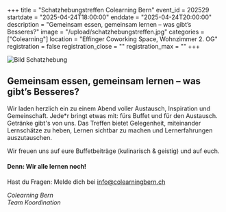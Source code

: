 +++
title = "Schatzhebungstreffen Colearning Bern"
event_id = 202529
startdate = "2025-04-24T18:00:00"
enddate = "2025-04-24T20:00:00"
description = "Gemeinsam essen, gemeinsam lernen – was gibt’s Besseres?"
image = "/upload/schatzhebungstreffen.jpg"
categories = ["Colearning"]
location = "Effinger Coworking Space, Wohnzimmer 2. OG"
registration = false
registration_close = ""
registration_max = ""
+++

![Bild Schatzhebung](/upload/schatzhebungstreffen.jpg)

## Gemeinsam essen, gemeinsam lernen – was gibt’s Besseres?
                       
Wir laden herzlich ein zu einem Abend voller Austausch, Inspiration und Gemeinschaft.
Jede*r bringt etwas mit: fürs Buffet und für den Austausch. Getränke gibt's von uns.
Das Treffen bietet Gelegenheit, miteinander Lernschätze zu heben, Lernen sichtbar zu machen und Lernerfahrungen auszutauschen. 

Wir freuen uns auf eure Buffetbeiträge (kulinarisch & geistig) und auf euch.

#### Denn: Wir alle lernen noch! 

Hast du Fragen: Melde dich bei info@colearningbern.ch

_Colearning Bern<br/>
Team Koordination_
